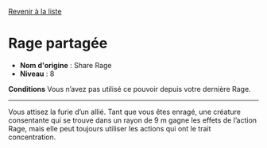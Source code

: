 [Revenir à la liste](list.md)

# Rage partagée

 * **Nom d'origine** : Share Rage
 * **Niveau** : 8


<p><strong>Conditions</strong>  Vous n’avez pas utilisé ce pouvoir depuis votre dernière Rage.</p>
<hr>
<p>Vous attisez la furie d’un allié. Tant que vous êtes enragé, une créature consentante qui se trouve dans un rayon de 9 m gagne les effets de l’action Rage, mais elle peut toujours utiliser les actions qui ont le trait concentration.</p>
<p>&nbsp;</p>